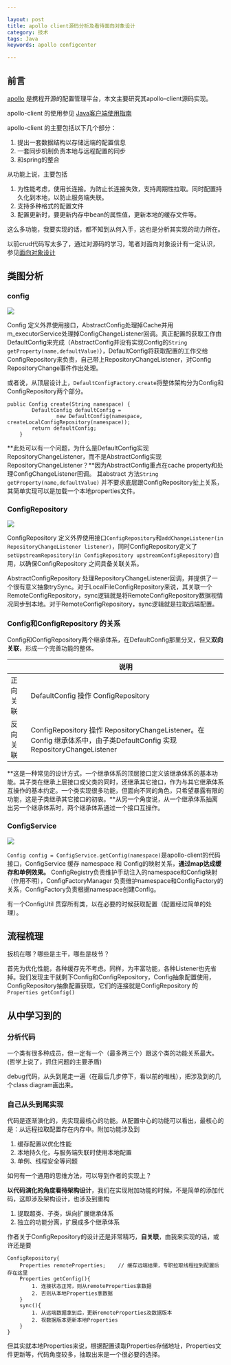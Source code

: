```yaml
---

layout: post
title: apollo client源码分析及看待面向对象设计
category: 技术
tags: Java
keywords: apollo configcenter

---
```


## 前言

[apollo](https://github.com/ctripcorp/apollo) 是携程开源的配置管理平台，本文主要研究其apollo-client源码实现。

apollo-client 的使用参见 [Java客户端使用指南](https://github.com/ctripcorp/apollo/wiki/Java%E5%AE%A2%E6%88%B7%E7%AB%AF%E4%BD%BF%E7%94%A8%E6%8C%87%E5%8D%97)

apollo-client 的主要包括以下几个部分：

1. 提出一套数据结构以存储远端的配置信息
2. 一套同步机制负责本地与远程配置的同步
3. 和spring的整合

从功能上说，主要包括

1. 为性能考虑，使用长连接。为防止长连接失效，支持周期性拉取。同时配置持久化到本地，以防止服务端失联。
2. 支持多种格式的配置文件
3. 配置更新时，要更新内存中bean的属性值，更新本地的缓存文件等。

这么多功能，我要实现的话，都不知到从何入手，这也是分析其实现的动力所在。

以前crud代码写太多了，通过对源码的学习，笔者对面向对象设计有一定认识，参见[面向对象设计](http://topsli.github.io/2018/10/01/object_oriented.html)

## 类图分析

### config

![](/public/upload/java/apollo_client_config.png)

Config 定义外界使用接口，AbstractConfig处理掉Cache并用m_executorService处理掉ConfigChangeListener回调。真正配置的获取工作由DefaultConfig来完成（AbstractConfig并没有实现Config的`String getProperty(name,defaultValue)`），DefaultConfig将获取配置的工作交给ConfigRepository来负责，自己带上RepositoryChangeListener，对Config RepositoryChange事件作出处理。

或者说，从顶层设计上，`DefaultConfigFactory.create`将整体架构分为Config和ConfigRepository两个部分。

	public Config create(String namespace) {
	        DefaultConfig defaultConfig =
	                new DefaultConfig(namespace, createLocalConfigRepository(namespace));
	        return defaultConfig;
	    }

**此处可以有一个问题，为什么是DefaultConfig实现RepositoryChangeListener，而不是AbstractConfig实现RepositoryChangeListener？**因为AbstractConfig重点在cache property和处理ConfigChangeListener回调。 其abstract 方法`String getProperty(name,defaultValue)` 并不要求底层跟ConfigRepository扯上关系，其简单实现可以是加载一个本地properties文件。

### ConfigRepository

![](/public/upload/java/apollo_client_config_repository.png)

ConfigRepository 定义外界使用接口`ConfigRepository`和`addChangeListener(in RepositoryChangeListener listener)`，同时ConfigRepository定义了`setUpstreamRepository(in ConfigRepository upstreamConfigRepository)`自用，以确保ConfigRepository 之间具备关联关系。

AbstractConfigRepository 处理RepositoryChangeListener回调，并提供了一个很有意义抽象trySync。对于LocalFileConfigRepository来说，其关联一个RemoteConfigRepository，sync逻辑就是将RemoteConfigRepository数据视情况同步到本地。对于RemoteConfigRepository，sync逻辑就是拉取远端配置。

### Config和ConfigRepository 的关系

Config和ConfigRepository两个继承体系，在DefaultConfig那里分叉，但又**双向关联**，形成一个完善功能的整体。

||说明|
|---|---|
|正向关联| DefaultConfig 操作 ConfigRepository |
|反向关联| ConfigRepository 操作 RepositoryChangeListener。在Config 继承体系中，由子类DefaultConfig 实现RepositoryChangeListener |

**这是一种常见的设计方式，一个继承体系的顶层接口定义该继承体系的基本功能。其子类在继承上层接口或父类的同时，还继承其它接口，作为与其它继承体系互操作的基本约定。一个类实现很多功能，但面向不同的角色，只希望暴露有限的功能，这是子类继承其它接口的初衷。**从另一个角度说，从一个继承体系抽离出另一个继承体系时，两个继承体系通过一个接口互操作。

### ConfigService

![](/public/upload/java/apollo_client_config_service.png)

`Config config = ConfigService.getConfig(namespace)`是apollo-client的代码接口，ConfigService 缓存 namespace 和 Config的映射关系，**通过map达成缓存和单例效果。** ConfigRegistry负责维护手动注入的namespace和Config映射（作用不明），ConfigFactoryManager 负责维护namespace和ConfigFactory的关系，ConfigFactory负责根据namespace创建Config。

有一个ConfigUtil 贯穿所有类，以在必要的时候获取配置（配置经过简单的处理）。

## 流程梳理

扳机在哪？哪些是主干，哪些是枝节？

首先为优化性能，各种缓存先不考虑。同样，为丰富功能，各种Listener也先省掉。我们发现主干就剩下Config和ConfigRepository，Config抽象配置使用，ConfigRepository抽象配置获取，它们的连接就是ConfigRepository 的`Properties getConfig()`

## 从中学习到的


### 分析代码

一个类有很多种成员，但一定有一个（最多两三个）跟这个类的功能关系最大。(哲学上说了，抓住问题的主要矛盾)

debug代码，从头到尾走一遍（在最后几步停下，看以前的堆栈），把涉及到的几个class diagram画出来。

### 自己从头到尾实现

代码是逐渐演化的，先实现最核心的功能。从配置中心的功能可以看出，最核心的是：从远程拉取配置存在内存中。附加功能涉及到

1. 缓存配置以优化性能
2. 本地持久化，与服务端失联时使用本地配置
3. 单例、线程安全等问题

如何有一个通用的思维方法，可以导到作者的实现上？

**以代码演化的角度看待架构设计**，我们在实现附加功能的时候，不是简单的添加代码，这即涉及架构设计，也涉及到重构

1. 提取超类、子类，纵向扩展继承体系
2. 独立的功能分离，扩展成多个继承体系

作者关于ConfigRepository的设计还是非常精巧，**自关联**，由我来实现的话，或许还是要

	ConfigRepository{
		Properties remoteProperties;	// 缓存远端结果，专职拉取线程拉到配置后存在这里
		Properties getConfig(){
			1. 连接状态正常，则从remoteProperties拿数据
			2. 否则从本地Properties拿数据
		}
		sync(){
			1. 从远端数据拿到后，更新remoteProperties及数据版本
			2. 视数据版本更新本地Properties
		}
	}
	
但其实就本地Properties来说，根据配置读取Properties存储地址，Properties文件更新等，代码角度较多，抽取出来是一个很必要的选择。

